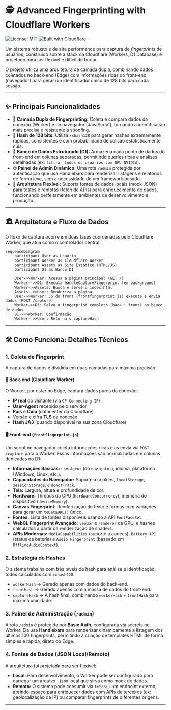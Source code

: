 # 🕵️ Advanced Fingerprinting with Cloudflare Workers

![License: MIT](https://img.shields.io/badge/License-MIT-yellow.svg)
![Built with Cloudflare](https://img.shields.io/badge/Built_with-Cloudflare-orange)

Um sistema robusto e de alta performance para captura de *fingerprints* de usuários, construído sobre a stack da Cloudflare (Workers, D1 Database) e projetado para ser flexível e difícil de burlar.

O projeto utiliza uma arquitetura de camada dupla, combinando dados coletados no back-end (Edge) com informações ricas do front-end (navegador) para gerar um identificador único de 128 bits para cada sessão.

---

## ✨ Principais Funcionalidades

-   **🎯 Camada Dupla de Fingerprinting:** Coleta e compara dados da conexão (Worker) e do navegador (JavaScript), tornando a identificação mais precisa e resistente a spoofing.
-   **🚀 Hash de 128 bits:** Utiliza `xxhash128` para gerar hashes extremamente rápidos, consistentes e com probabilidade de colisão estatisticamente nula.
-   **💾 Banco de Dados Estruturado (D1):** Armazena cada ponto de dados do front-end em colunas separadas, permitindo queries ricas e análises detalhadas (ex: `filtrar todos os usuários com GPU NVIDIA`).
-   **⚙️ Painel de Admin Dinâmico:** Uma rota `/admin` protegida por autenticação que usa Handlebars para renderizar listagens e relatórios de forma leve, sem a necessidade de um framework pesado.
-   **🧩 Arquitetura Flexível:** Suporta fontes de dados locais (mock JSON) para testes e remotas (fetch de APIs) para enriquecimento de dados, funcionando perfeitamente em ambientes de desenvolvimento e produção.

---

## 🏛️ Arquitetura e Fluxo de Dados

O fluxo de captura ocorre em duas fases coordenadas pelo Cloudflare Worker, que atua como o controlador central.

```mermaid
sequenceDiagram
    participant User as Usuário
    participant Worker as Cloudflare Worker
    participant Assets as Site Estático (HTML/JS)
    participant D1 as Banco D1

    User->>Worker: Acessa a página principal (GET /)
    Worker-->>D1: Executa handleCaptureFingerprint (em background)
    Worker->>Assets: Busca e serve o index.html
    Assets-->>User: Renderiza a página
    User->>Worker: JS do front (frontfingerprint.js) executa e envia dados (POST /capture)
    Worker->>D1: Salva o fingerprint completo (back + front) no banco de dados
    D1-->>Worker: Confirmação
    Worker-->>User: Retorna o captureHash
```

---

## 🛠️ Como Funciona: Detalhes Técnicos

### 1. Coleta de Fingerprint

A captura de dados é dividida em duas camadas para máxima precisão.

#### **📍 Back-end (Cloudflare Worker)**
O Worker, por estar no Edge, captura dados puros da conexão:
-   **IP real** do visitante (via `CF-Connecting-IP`)
-   **User-Agent** recebido pelo servidor
-   **País** e **Colo** (datacenter da Cloudflare)
-   Versão e cifra **TLS** da conexão
-   **Hash JA3** (quando disponível na sua zona Cloudflare)

#### **🖥️ Front-end (`frontfingerprint.js`)**
Um script no navegador coleta informações ricas e as envia via `POST /capture` para o Worker. Essas informações são normalizadas em colunas dedicadas no D1:
-   **Informações Básicas:** `userAgent` (do `navigator`), idioma, plataforma (Windows, Linux, etc.).
-   **Capacidades do Navegador:** Suporte a cookies, `localStorage`, `sessionStorage`, e `doNotTrack`.
-   **Tela:** Largura, altura e profundidade de cor.
-   **Hardware:** Threads da CPU (`hardwareConcurrency`), memória do dispositivo (`deviceMemory`).
-   **Canvas Fingerprint:** Renderização de texto e formas com variações para gerar um `toDataURL()` único.
-   **Fontes:** Lista de fontes disponíveis usando a API `FontFaceSet`.
-   **WebGL Fingerprint Avançado:** `vendor` e `renderer` da GPU, e hashes calculados a partir da renderização de shaders.
-   **APIs Modernas:** `MediaCapabilities` (suporte a codecs), `Battery API` (status da bateria) e `Audio Fingerprint` (baseado em `OfflineAudioContext`).

### 2. Estratégia de Hashes

O sistema trabalha com três níveis de hash para análise e identificação, todos calculados com `xxhash128`:
-   `workerHash` → Gerado apenas com dados do back-end.
-   `frontHash` → Gerado apenas com a massa de dados do front-end.
-   `captureHash` → A hash final, combinando `workerHash` + `frontHash` para máxima unicidade.

### 3. Painel de Administração (`/admin`)

A rota `/admin` é protegida por **Basic Auth**, configurada via secrets no Worker. Ela usa **Handlebars** para renderizar dinamicamente a listagem dos últimos 100 fingerprints, permitindo a criação de templates HTML de forma simples e rápida, direto do Edge.

### 4. Fontes de Dados (JSON Local/Remoto)

A arquitetura foi projetada para ser flexível:
-   **Local:** Para desenvolvimento, o Worker pode ser configurado para carregar um arquivo `.json` local que sirva como mock de dados.
-   **Remoto:** O sistema pode consumir via `fetch()` um endpoint externo, abrindo espaço para enriquecer dados com APIs de terceiros (ex: geolocalização de IP) ou comparar fingerprints de diferentes origens.

---
